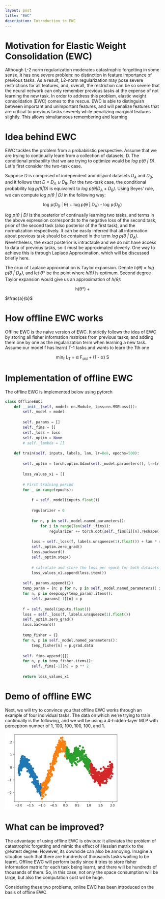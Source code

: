 ```yaml
---
layout: post
title: "EWC"
description: Introduction to EWC
---
```




Motivation for Elastic Weight Consolidation (EWC)
============
Although L-2 norm regularization moderates catastrophic forgetting in some sense, it has one severe problem: no distinction in feature importance
of previous tasks. As a result, L2-norm regularization may pose severe restrictions for all features, and, overall, the restriction can be so severe that the
neural network can only remember previous tasks at the expense of not learning the new task. In order to address this problem,
elastic weight consolidation (EWC) comes to the rescue. EWC is able to distinguish between important and unimportant features, and will
penalize features that are critical to previous tasks severely while penalizing marginal features slightly. This allows simultaneous remembering and learning



Idea behind EWC
============

EWC tackles the problem from a probabilistic perspective. Assume that we are trying to continually learn from a collection of datasets, D. The
conditional probability that we are trying to optimize would be *<span>log p(θ | D)</span>*. Let's first consider the two-task case.

Suppose *<span>D</span>* is comprised of independent and disjoint datasets *<span>D<sub>A</sub></span>* and
*<span>D<sub>B</sub></span>*, and it follows that *<span>D = D<sub>A</sub> ∪ D<sub>B</sub></span>*. For the 
two-task case, the conditional probability *<span>log p(θ|D)</span>* is equivalent to *<span>log p(θ|D<sub>A</sub> + D<sub>B</sub>)</span>*.
Using Beyes' rule, we can compute *<span>log p(θ | D)</span>* in the following way:

<p align="center">
    log p(D<sub>B</sub> | θ) + log p(θ | D<sub>A</sub>) - log p(D<sub>B</sub>)
</p>

*<span>log p(θ | D)</span>* is the posterior of continually learning two tasks, and terms in the above expression
corresponds to the negative loss of the second task, prior of the second task (also posterior of the first task),
and the normalization respectively. It can be easily inferred that all information about previous task should be contained
in the term *<span>log p(θ | D<sub>A</sub>)</span>*. Nevertheless, the exact posterior is intractable and 
we do not have access to data of previous tasks, so it must be approximated cleverly. One way to achieve this is through Laplace 
Approximation, which will be discussed briefly here.

The crux of Laplace approximation is Taylor expansion. Denote *<span> h(θ) = log p(θ | D<sub>A</sub>)</span>*, and let *<span>θ*</span>* be the point where *<span>h(θ)</span>*
is optimum. Second degree Taylor expansion would give us an approximation of *<span>h(θ)</span>*:

<p align="center">
    h(θ*) + 
</p>



$\frac{a}{b}$





How offline EWC works
============

Offline EWC is the naive version of EWC. It strictly follows the idea of EWC by storing all fisher information matrices from previous tasks,
and adding them one by one as the regularization term when learning a new task. Assume our model f has learnt T-1 tasks and
wants to learn the Tth one

<p align="center">
    min<sub>f</sub> L<sub>T</sub> = &alpha; F<sub>old</sub> + (1 - &alpha;) S
</p>



Implementation of offline EWC
============

The offline EWC is implemented below using pytorch

~~~python
class OfflineEWC:
    def __init__(self, model: nn.Module, loss=nn.MSELoss()):
        self._model = model

        self._params = []
        self._fims = []
        self._loss = loss
        self._optim = None
        # self._lambda = []

    def train(self, inputs, labels, lam, lr=8e8, epochs=500):

        self._optim = torch.optim.Adam(self._model.parameters(), lr=lr)

        loss_values_x1 = []

        # First training period
        for _ in range(epochs):

            f = self._model(inputs.float())

            regularizer = 0

            for n, p in self._model.named_parameters():
                for i in range(len(self._fims)):
                    regularizer += torch.dot(self._fims[i][n].reshape(-1), ((p - self._params[i][n]) ** 2).reshape(-1))

            loss = self._loss(f, labels.unsqueeze(1).float()) + lam * regularizer
            self._optim.zero_grad()
            loss.backward()
            self._optim.step()

            # calculate and store the loss per epoch for both datasets
            loss_values_x1.append(loss.item())

        self._params.append({})
        temp_param = {n: p for n, p in self._model.named_parameters() if p.requires_grad}
        for n, p in deepcopy(temp_param).items():
            self._params[-1][n] = p

        f = self._model(inputs.float())
        loss = self._loss(f, labels.unsqueeze(1).float())
        self._optim.zero_grad()
        loss.backward()

        temp_fisher = {}
        for n, p in self._model.named_parameters():
            temp_fisher[n] = p.grad.data

        self._fims.append({})
        for n, p in temp_fisher.items():
            self._fims[-1][n] = p ** 2

        return loss_values_x1
~~~

Demo of offline EWC
============

Next, we will try to convince you that offline EWC works through an example of four individual tasks. The data on which we're trying to train
continually is the following, and we will be using a 4-hidden-layer MLP with perceptron number of 1, 100, 100, 100, 100, and 1.

![offline4_data](https://github.com/zxllxz2/tempweb/blob/main/docs/assets/images/data_online4.png?raw=true)


What can be improved?
============

The advantage of using offline EWC is obvious: it alleviates the problem of catastrophic forgetting and mimic the effect
of Hessian matrix to the greatest degree. However, its downside can also be annoying. Imagine a situation such that there are hundreds of thousands
tasks waiting to be learnt. Offline EWC will perform badly since it tries to store fisher information matrix for each task being
learnt, and there will be hundreds of thousands of them. So, in this case, not only the space consumption will be large, but also the
computation cost wil be huge.

Considering these two problems, online EWC has been introduced on the basis of offline EWC.
